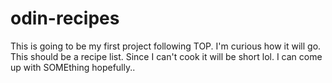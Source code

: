 # odin-recipes

This is going to be my first project following TOP. I'm curious how it will go. This should be a recipe list. Since I can't cook it will be short lol. I can come up with SOMEthing hopefully.. 